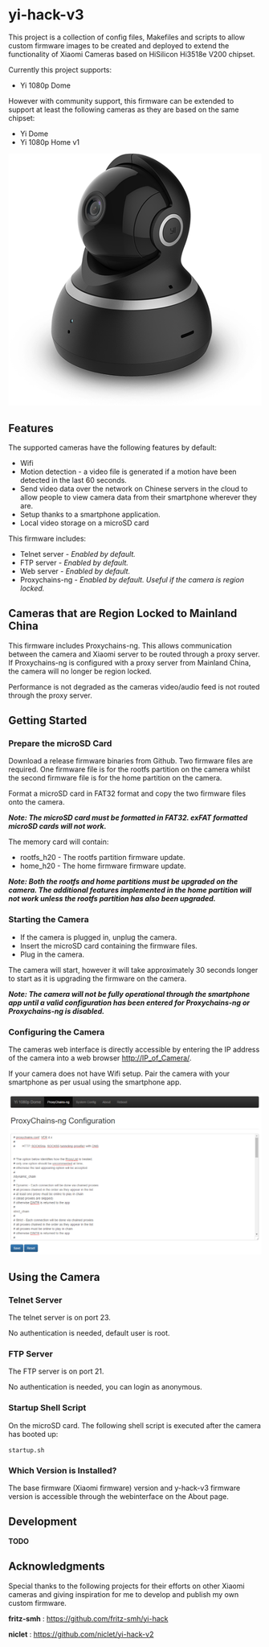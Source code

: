 # yi-hack-v3

This project is a collection of config files, Makefiles and scripts to allow custom firmware images to be created and deployed to extend the functionality of Xiaomi Cameras based on HiSilicon Hi3518e V200 chipset.

Currently this project supports:
* Yi 1080p Dome

However with community support, this firmware can be extended to support at least the following cameras as they are based on the same chipset:
* Yi Dome
* Yi 1080p Home v1

![Alt text](yi-cam.png?raw=true "Yi Cameras")

## Features
The supported cameras have the following features by default:
* Wifi
* Motion detection - a video file is generated if a motion have been detected in the last 60 seconds.
* Send video data over the network on Chinese servers in the cloud to allow people to view camera data from their smartphone wherever they are.
* Setup thanks to a smartphone application.
* Local video storage on a microSD card

This firmware includes:
* Telnet server - _Enabled by default._
* FTP server - _Enabled by default._
* Web server - _Enabled by default._
* Proxychains-ng - _Enabled by default. Useful if the camera is region locked._

## Cameras that are Region Locked to Mainland China
This firmware includes Proxychains-ng. This allows communication between the camera and Xiaomi server to be routed through a proxy server. If Proxychains-ng is configured with a proxy server from Mainland China, the camera will no longer be region locked.

Performance is not degraded as the cameras video/audio feed is not routed through the proxy server.

## Getting Started

### Prepare the microSD Card
Download a release firmware binaries from Github. Two firmware files are required. One firmware file is for the rootfs partition on the camera whilst the second firmware file is for the home partition on the camera.

Format a microSD card in FAT32 format and copy the two firmware files onto the camera.

**_Note: The microSD card must be formatted in FAT32. exFAT formatted microSD cards will not work._**

The memory card will contain:

* rootfs_h20 - The rootfs partition firmware update.
* home_h20 - The home firmware firmware update.

**_Note: Both the rootfs and home partitions must be upgraded on the camera. The additional features implemented in the home partition will not work unless the rootfs partition has also been upgraded._**

### Starting the Camera
* If the camera is plugged in, unplug the camera.
* Insert the microSD card containing the firmware files.
* Plug in the camera.

The camera will start, however it will take approximately 30 seconds longer to start as it is upgrading the firmware on the camera.

**_Note: The camera will not be fully operational through the smartphone app until a valid configuration has been entered for Proxychains-ng or Proxychains-ng is disabled._**

### Configuring the Camera
The cameras web interface is directly accessible by entering the IP address of the camera into a web browser [http://IP_of_Camera/](http://IP_of_Camera/).

If your camera does not have Wifi setup. Pair the camera with your smartphone as per usual using the smartphone app.

![Alt text](web_interface.png?raw=true "Web Interface")

## Using the Camera

### Telnet Server
The telnet server is on port 23.

No authentication is needed, default user is root.

### FTP Server
The FTP server is on port 21.

No authentication is needed, you can login as anonymous.

### Startup Shell Script
On the microSD card. The following shell script is executed after the camera has booted up:

`startup.sh`

### Which Version is Installed?
The base firmware (Xiaomi firmware) version and y-hack-v3 firmware version is accessible through the webinterface on the About page.

## Development
**TODO**

## Acknowledgments

Special thanks to the following projects for their efforts on other Xiaomi cameras and giving inspiration for me to develop and publish my own custom firmware.

**fritz-smh** : https://github.com/fritz-smh/yi-hack

**niclet** : https://github.com/niclet/yi-hack-v2


